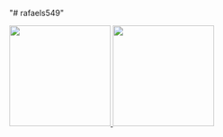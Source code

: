 "# rafaels549" 


<div>
<a href="https://github.com/rafaels549">
<img loading="lazy" height="180em" src="https://github-readme-stats.vercel.app/api/top-langs/?username=rafaels549&layout=compact&langs_count=7&theme=dracula"/>
<img loading="lazy" height="180em" src="https://github-readme-stats.vercel.app/api?username=rafaels549&show_icons=true&theme=dracula&include_all_commits=true&count_private=true"/>
</div>
